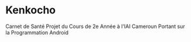 # Kenkocho
Carnet de Santé
Projet du Cours de 2e Année à l'IAI Cameroun Portant sur la Programmation Android
